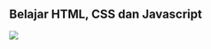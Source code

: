 ## Belajar HTML, CSS dan Javascript
![](https://img.shields.io/badge/1-Learn%20Boilerplate-blue.svg)